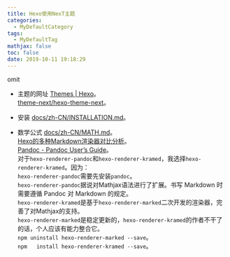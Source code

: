 ```yaml
---
title: Hexo使用NexT主题
categories:
  - MyDefaultCategory
tags:
  - MyDefaultTag
mathjax: false
toc: false
date: 2019-10-11 19:18:29
---
```

omit
<!--more-->

* 主题的网址
[Themes | Hexo](https://hexo.io/themes/)。  
[theme-next/hexo-theme-next](https://github.com/theme-next/hexo-theme-next)。  

* 安装
[docs/zh-CN/INSTALLATION.md](https://github.com/theme-next/hexo-theme-next/blob/master/docs/zh-CN/INSTALLATION.md)。  

* 数学公式
[docs/zh-CN/MATH.md](https://github.com/theme-next/hexo-theme-next/blob/master/docs/zh-CN/MATH.md)。  
[Hexo的多种Markdown渲染器对比分析](https://bugwz.com/2019/09/17/hexo-markdown-renderer/)。  
[Pandoc - Pandoc User’s Guide](https://pandoc.org/MANUAL.html#pandocs-markdown)。  
对于`hexo-renderer-pandoc`和`hexo-renderer-kramed`，我选择`hexo-renderer-kramed`。因为：  
`hexo-renderer-pandoc`需要先安装`pandoc`。  
`hexo-renderer-pandoc`据说对Mathjax语法进行了扩展。书写 Markdown 时需要遵循 Pandoc 对 Markdown 的规定。  
`hexo-renderer-kramed`是基于`hexo-renderer-marked`二次开发的渲染器，完善了对Mathjax的支持。  
`hexo-renderer-marked`是稳定更新的，`hexo-renderer-kramed`的作者不干了的话，个人应该有能力整合它。  
`npm uninstall hexo-renderer-marked --save`。  
`npm   install hexo-renderer-kramed --save`。  
